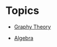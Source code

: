 # Topics

- [Graphy Theory](https://en.wikipedia.org/wiki/Graph_theory)

- [Algebra](https://en.wikipedia.org/wiki/Algebra)
